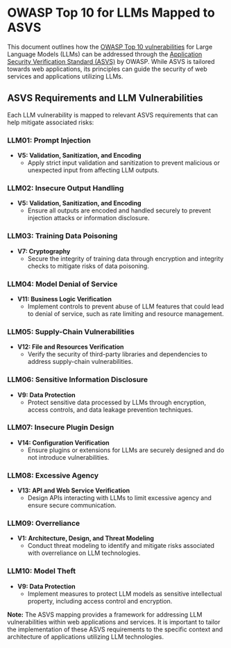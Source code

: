 # OWASP Top 10 for LLMs Mapped to ASVS

This document outlines how the [OWASP Top 10 vulnerabilities](https://owasp.org/www-project-top-ten/) for Large Language Models (LLMs) can be addressed through the [Application Security Verification Standard (ASVS)](https://owasp.org/www-project-application-security-verification-standard/) by OWASP. While ASVS is tailored towards web applications, its principles can guide the security of web services and applications utilizing LLMs.

## ASVS Requirements and LLM Vulnerabilities

Each LLM vulnerability is mapped to relevant ASVS requirements that can help mitigate associated risks:

### LLM01: Prompt Injection

- **V5: Validation, Sanitization, and Encoding**
  - Apply strict input validation and sanitization to prevent malicious or unexpected input from affecting LLM outputs.

### LLM02: Insecure Output Handling

- **V5: Validation, Sanitization, and Encoding**
  - Ensure all outputs are encoded and handled securely to prevent injection attacks or information disclosure.

### LLM03: Training Data Poisoning

- **V7: Cryptography**
  - Secure the integrity of training data through encryption and integrity checks to mitigate risks of data poisoning.

### LLM04: Model Denial of Service

- **V11: Business Logic Verification**
  - Implement controls to prevent abuse of LLM features that could lead to denial of service, such as rate limiting and resource management.

### LLM05: Supply-Chain Vulnerabilities

- **V12: File and Resources Verification**
  - Verify the security of third-party libraries and dependencies to address supply-chain vulnerabilities.

### LLM06: Sensitive Information Disclosure

- **V9: Data Protection**
  - Protect sensitive data processed by LLMs through encryption, access controls, and data leakage prevention techniques.

### LLM07: Insecure Plugin Design

- **V14: Configuration Verification**
  - Ensure plugins or extensions for LLMs are securely designed and do not introduce vulnerabilities.

### LLM08: Excessive Agency

- **V13: API and Web Service Verification**
  - Design APIs interacting with LLMs to limit excessive agency and ensure secure communication.

### LLM09: Overreliance

- **V1: Architecture, Design, and Threat Modeling**
  - Conduct threat modeling to identify and mitigate risks associated with overreliance on LLM technologies.

### LLM10: Model Theft

- **V9: Data Protection**
  - Implement measures to protect LLM models as sensitive intellectual property, including access control and encryption.

**Note:** The ASVS mapping provides a framework for addressing LLM vulnerabilities within web applications and services. It is important to tailor the implementation of these ASVS requirements to the specific context and architecture of applications utilizing LLM technologies.
